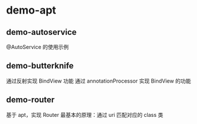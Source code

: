 # demo-apt

## demo-autoservice
@AutoService 的使用示例

## demo-butterknife
通过反射实现 BindView 功能
通过 annotationProcessor 实现 BindView 的功能

## demo-router
基于 apt，实现 Router 最基本的原理：通过 uri 匹配对应的 class 类
